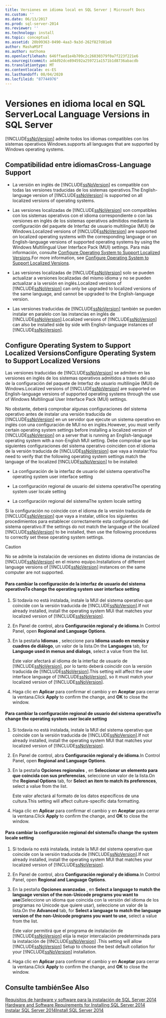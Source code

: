 ```yaml
---
title: Versiones en idioma local en SQL Server | Microsoft Docs
ms.custom: ''
ms.date: 06/13/2017
ms.prod: sql-server-2014
ms.reviewer: ''
ms.technology: install
ms.topic: conceptual
ms.assetid: 20b99363-0490-4aa3-9a3d-262f827d81e8
author: MashaMSFT
ms.author: mathoma
ms.openlocfilehash: 646ffaed1e4b709c2c26030379f0a7f223f221e6
ms.sourcegitcommit: ad4d92dce894592a259721a1571b1d8736abacdb
ms.translationtype: MT
ms.contentlocale: es-ES
ms.lasthandoff: 08/04/2020
ms.locfileid: "87744976"
---
```

# <a name="local-language-versions-in-sql-server"></a><span data-ttu-id="3d049-102">Versiones en idioma local en SQL Server</span><span class="sxs-lookup"><span data-stu-id="3d049-102">Local Language Versions in SQL Server</span></span>
  [!INCLUDE[ssNoVersion](../../includes/ssnoversion-md.md)] <span data-ttu-id="3d049-103">admite todos los idiomas compatibles con los sistemas operativos Windows.</span><span class="sxs-lookup"><span data-stu-id="3d049-103">supports all languages that are supported by Windows operating systems.</span></span>  
  
## <a name="cross-language-support"></a><span data-ttu-id="3d049-104">Compatibilidad entre idiomas</span><span class="sxs-lookup"><span data-stu-id="3d049-104">Cross-Language Support</span></span>  
  
-   <span data-ttu-id="3d049-105">La versión en inglés de [!INCLUDE[ssNoVersion](../../includes/ssnoversion-md.md)] es compatible con todas las versiones traducidas de los sistemas operativos.</span><span class="sxs-lookup"><span data-stu-id="3d049-105">The English-language version of [!INCLUDE[ssNoVersion](../../includes/ssnoversion-md.md)] is supported on all localized versions of operating systems.</span></span>  
  
-   <span data-ttu-id="3d049-106">Las versiones localizadas de [!INCLUDE[ssNoVersion](../../includes/ssnoversion-md.md)] son compatibles con los sistemas operativos con el idioma correspondiente o con las versiones en inglés de los sistemas operativos admitidos mediante la configuración del paquete de Interfaz de usuario multilingüe (MUI) de Windows.</span><span class="sxs-lookup"><span data-stu-id="3d049-106">Localized versions of [!INCLUDE[ssNoVersion](../../includes/ssnoversion-md.md)] are supported on localized operating systems with the corresponding language or on English-language versions of supported operating systems by using the Windows Multilingual User Interface Pack (MUI) settings.</span></span> <span data-ttu-id="3d049-107">Para más información, consulte [Configure Operating System to Support Localized Versions](../../../2014/sql-server/install/local-language-versions-in-sql-server.md#BK_ConfigureOS).</span><span class="sxs-lookup"><span data-stu-id="3d049-107">For more information, see [Configure Operating System to Support Localized Versions](../../../2014/sql-server/install/local-language-versions-in-sql-server.md#BK_ConfigureOS).</span></span>  
  
-   <span data-ttu-id="3d049-108">Las versiones localizadas de [!INCLUDE[ssNoVersion](../../includes/ssnoversion-md.md)] solo se pueden actualizar a versiones localizadas del mismo idioma y no se pueden actualizar a la versión en inglés.</span><span class="sxs-lookup"><span data-stu-id="3d049-108">Localized versions of [!INCLUDE[ssNoVersion](../../includes/ssnoversion-md.md)] can only be upgraded to localized versions of the same language, and cannot be upgraded to the English-language version.</span></span>  
  
-   <span data-ttu-id="3d049-109">Las versiones traducidas de [!INCLUDE[ssNoVersion](../../includes/ssnoversion-md.md)] también se pueden instalar en paralelo con las instancias en inglés de [!INCLUDE[ssNoVersion](../../includes/ssnoversion-md.md)].</span><span class="sxs-lookup"><span data-stu-id="3d049-109">Localized versions of [!INCLUDE[ssNoVersion](../../includes/ssnoversion-md.md)] can also be installed side by side with English-language instances of [!INCLUDE[ssNoVersion](../../includes/ssnoversion-md.md)].</span></span>  
  
##  <a name="configure-operating-system-to-support-localized-versions"></a><a name="BK_ConfigureOS"></a> <span data-ttu-id="3d049-110">Configure Operating System to Support Localized Versions</span><span class="sxs-lookup"><span data-stu-id="3d049-110">Configure Operating System to Support Localized Versions</span></span>  
 <span data-ttu-id="3d049-111">Las versiones traducidas de [!INCLUDE[ssNoVersion](../../includes/ssnoversion-md.md)] se admiten en las versiones en inglés de los sistemas operativos admitidos a través del uso de la configuración del paquete de Interfaz de usuario multilingüe (MUI) de Windows.</span><span class="sxs-lookup"><span data-stu-id="3d049-111">Localized versions of [!INCLUDE[ssNoVersion](../../includes/ssnoversion-md.md)] are supported on English-language versions of supported operating systems through the use of Windows Multilingual User Interface Pack (MUI) settings.</span></span>  
  
 <span data-ttu-id="3d049-112">No obstante, deberá comprobar algunas configuraciones del sistema operativo antes de instalar una versión traducida de [!INCLUDE[ssNoVersion](../../includes/ssnoversion-md.md)] en un servidor que ejecute un sistema operativo en inglés con una configuración de MUI no en inglés.</span><span class="sxs-lookup"><span data-stu-id="3d049-112">However, you must verify certain operating system settings before installing a localized version of [!INCLUDE[ssNoVersion](../../includes/ssnoversion-md.md)] on a server that is running an English-language operating system with a non-English MUI setting.</span></span> <span data-ttu-id="3d049-113">Debe comprobar que las siguientes configuraciones del sistema operativo coinciden con el idioma de la versión traducida de [!INCLUDE[ssNoVersion](../../includes/ssnoversion-md.md)] que vaya a instalar:</span><span class="sxs-lookup"><span data-stu-id="3d049-113">You need to verify that the following operating system settings match the language of the localized [!INCLUDE[ssNoVersion](../../includes/ssnoversion-md.md)] to be installed:</span></span>  
  
-   <span data-ttu-id="3d049-114">La configuración de la interfaz de usuario del sistema operativo</span><span class="sxs-lookup"><span data-stu-id="3d049-114">The operating system user interface setting</span></span>  
  
-   <span data-ttu-id="3d049-115">La configuración regional de usuario del sistema operativo</span><span class="sxs-lookup"><span data-stu-id="3d049-115">The operating system user locale setting</span></span>  
  
-   <span data-ttu-id="3d049-116">La configuración regional del sistema</span><span class="sxs-lookup"><span data-stu-id="3d049-116">The system locale setting</span></span>  
  
 <span data-ttu-id="3d049-117">Si la configuración no coincide con el idioma de la versión traducida de [!INCLUDE[ssNoVersion](../../includes/ssnoversion-md.md)] que vaya a instalar, utilice los siguientes procedimientos para establecer correctamente esta configuración del sistema operativo.</span><span class="sxs-lookup"><span data-stu-id="3d049-117">If the settings do not match the language of the localized [!INCLUDE[ssNoVersion](../../includes/ssnoversion-md.md)] to be installed, then use the following procedures to correctly set these operating system settings.</span></span>  
  
> [!CAUTION]  
>  <span data-ttu-id="3d049-118">No se admite la instalación de versiones en distinto idioma de instancias de [!INCLUDE[ssNoVersion](../../includes/ssnoversion-md.md)] en el mismo equipo.</span><span class="sxs-lookup"><span data-stu-id="3d049-118">Installations of different language versions of [!INCLUDE[ssNoVersion](../../includes/ssnoversion-md.md)] instances on the same computer are not supported.</span></span>  
  
#### <a name="to-change-the-operating-system-user-interface-setting"></a><span data-ttu-id="3d049-119">Para cambiar la configuración de la interfaz de usuario del sistema operativo</span><span class="sxs-lookup"><span data-stu-id="3d049-119">To change the operating system user interface setting</span></span>  
  
1.  <span data-ttu-id="3d049-120">Si todavía no está instalada, instale la MUI del sistema operativo que coincide con la versión traducida de [!INCLUDE[ssNoVersion](../../includes/ssnoversion-md.md)].</span><span class="sxs-lookup"><span data-stu-id="3d049-120">If not already installed, install the operating system MUI that matches your localized version of [!INCLUDE[ssNoVersion](../../includes/ssnoversion-md.md)].</span></span>  
  
2.  <span data-ttu-id="3d049-121">En Panel de control, abra **Configuración regional y de idioma**.</span><span class="sxs-lookup"><span data-stu-id="3d049-121">In Control Panel, open **Regional and Language Options**.</span></span>  
  
3.  <span data-ttu-id="3d049-122">En la pestaña **Idiomas** , seleccione para **Idioma usado en menús y cuadros de diálogo**, un valor de la lista.</span><span class="sxs-lookup"><span data-stu-id="3d049-122">On the **Languages** tab, for **Language used in menus and dialogs**, select a value from the list.</span></span>  
  
     <span data-ttu-id="3d049-123">Este valor afectará al idioma de la interfaz de usuario de [!INCLUDE[ssNoVersion](../../includes/ssnoversion-md.md)], por lo tanto deberá coincidir con la versión traducida de [!INCLUDE[ssNoVersion](../../includes/ssnoversion-md.md)].</span><span class="sxs-lookup"><span data-stu-id="3d049-123">This setting will affect the user interface language of [!INCLUDE[ssNoVersion](../../includes/ssnoversion-md.md)], so it must match your localized version of [!INCLUDE[ssNoVersion](../../includes/ssnoversion-md.md)].</span></span>  
  
4.  <span data-ttu-id="3d049-124">Haga clic en **Aplicar** para confirmar el cambio y en **Aceptar** para cerrar la ventana.</span><span class="sxs-lookup"><span data-stu-id="3d049-124">Click **Apply** to confirm the change, and **OK** to close the window.</span></span>  
  
#### <a name="to-change-the-operating-system-user-locale-setting"></a><span data-ttu-id="3d049-125">Para cambiar la configuración regional de usuario del sistema operativo</span><span class="sxs-lookup"><span data-stu-id="3d049-125">To change the operating system user locale setting</span></span>  
  
1.  <span data-ttu-id="3d049-126">Si todavía no está instalada, instale la MUI del sistema operativo que coincide con la versión traducida de [!INCLUDE[ssNoVersion](../../includes/ssnoversion-md.md)].</span><span class="sxs-lookup"><span data-stu-id="3d049-126">If not already installed, install the operating system MUI that matches your localized version of [!INCLUDE[ssNoVersion](../../includes/ssnoversion-md.md)].</span></span>  
  
2.  <span data-ttu-id="3d049-127">En Panel de control, abra **Configuración regional y de idioma**.</span><span class="sxs-lookup"><span data-stu-id="3d049-127">In Control Panel, open **Regional and Language Options**.</span></span>  
  
3.  <span data-ttu-id="3d049-128">En la pestaña **Opciones regionales** , en **Seleccionar un elemento para que coincida con sus preferencias**, seleccione un valor de la lista.</span><span class="sxs-lookup"><span data-stu-id="3d049-128">On the **Regional Options** tab, for **Select an item to match its preferences**, select a value from the list.</span></span>  
  
     <span data-ttu-id="3d049-129">Este valor afectará al formato de los datos específicos de una cultura.</span><span class="sxs-lookup"><span data-stu-id="3d049-129">This setting will affect culture-specific data formatting.</span></span>  
  
4.  <span data-ttu-id="3d049-130">Haga clic en **Aplicar** para confirmar el cambio y en **Aceptar** para cerrar la ventana.</span><span class="sxs-lookup"><span data-stu-id="3d049-130">Click **Apply** to confirm the change, and **OK** to close the window.</span></span>  
  
#### <a name="to-change-the-system-locale-setting"></a><span data-ttu-id="3d049-131">Para cambiar la configuración regional del sistema</span><span class="sxs-lookup"><span data-stu-id="3d049-131">To change the system locale setting</span></span>  
  
1.  <span data-ttu-id="3d049-132">Si todavía no está instalada, instale la MUI del sistema operativo que coincide con la versión traducida de [!INCLUDE[ssNoVersion](../../includes/ssnoversion-md.md)].</span><span class="sxs-lookup"><span data-stu-id="3d049-132">If not already installed, install the operating system MUI that matches your localized version of [!INCLUDE[ssNoVersion](../../includes/ssnoversion-md.md)].</span></span>  
  
2.  <span data-ttu-id="3d049-133">En Panel de control, abra **Configuración regional y de idioma**.</span><span class="sxs-lookup"><span data-stu-id="3d049-133">In Control Panel, open **Regional and Language Options**.</span></span>  
  
3.  <span data-ttu-id="3d049-134">En la pestaña **Opciones avanzadas** , en **Select a language to match the language version of the non-Unicode programs you want to use**(Seleccione un idioma que coincida con la versión del idioma de los programas no Unicode que quiere usar), seleccione un valor de la lista.</span><span class="sxs-lookup"><span data-stu-id="3d049-134">On the **Advanced** tab, for **Select a language to match the language version of the non-Unicode programs you want to use**, select a value from the list.</span></span>  
  
     <span data-ttu-id="3d049-135">Este valor permitirá que el programa de instalación de [!INCLUDE[ssNoVersion](../../includes/ssnoversion-md.md)] elija la mejor intercalación predeterminada para la instalación de [!INCLUDE[ssNoVersion](../../includes/ssnoversion-md.md)] .</span><span class="sxs-lookup"><span data-stu-id="3d049-135">This setting will allow [!INCLUDE[ssNoVersion](../../includes/ssnoversion-md.md)] Setup to choose the best default collation for your [!INCLUDE[ssNoVersion](../../includes/ssnoversion-md.md)] installation.</span></span>  
  
4.  <span data-ttu-id="3d049-136">Haga clic en **Aplicar** para confirmar el cambio y en **Aceptar** para cerrar la ventana.</span><span class="sxs-lookup"><span data-stu-id="3d049-136">Click **Apply** to confirm the change, and **OK** to close the window.</span></span>  
  
## <a name="see-also"></a><span data-ttu-id="3d049-137">Consulte también</span><span class="sxs-lookup"><span data-stu-id="3d049-137">See Also</span></span>  
 <span data-ttu-id="3d049-138">[Requisitos de hardware y software para la instalación de SQL Server 2014](hardware-and-software-requirements-for-installing-sql-server.md) </span><span class="sxs-lookup"><span data-stu-id="3d049-138">[Hardware and Software Requirements for Installing SQL Server 2014](hardware-and-software-requirements-for-installing-sql-server.md) </span></span>  
 [<span data-ttu-id="3d049-139">Instalar SQL Server 2014</span><span class="sxs-lookup"><span data-stu-id="3d049-139">Install SQL Server 2014</span></span>](../../database-engine/install-windows/install-sql-server.md)  
  
  
